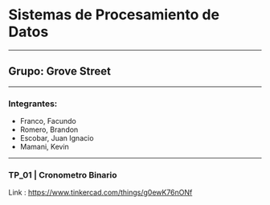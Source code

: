 # Sistemas de Procesamiento de Datos

------------

## Grupo: Grove Street
------------
### Integrantes:
- Franco, Facundo
- Romero, Brandon
- Escobar, Juan Ignacio
- Mamani, Kevin

------------
### TP_01 | Cronometro Binario
Link : https://www.tinkercad.com/things/g0ewK76nONf
